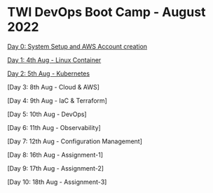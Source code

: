 # TWI DevOps Boot Camp - August 2022

[Day 0: System Setup and AWS Account creation](https://docs.google.com/document/d/1ROMA9NmBVA8rfSgtDysvc2BK0Mbpe4wRTmBVfq8Z1h4/edit)

[Day 1: 4th Aug - Linux Container](./docker_container)

[Day 2: 5th Aug - Kubernetes](./k8s)

[Day 3: 8th Aug - Cloud & AWS]

[Day 4: 9th Aug - IaC & Terraform]

[Day 5: 10th Aug - DevOps]

[Day 6: 11th Aug - Observability]

[Day 7: 12th Aug - Configuration Management]

[Day 8: 16th Aug - Assignment-1]

[Day 9: 17th Aug - Assignment-2]

[Day 10: 18th Aug - Assignment-3]
